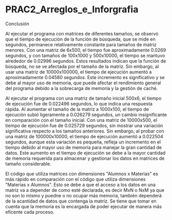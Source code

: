 # PRAC2_Arreglos_e_Inforgrafia

Conclusión

Al ejecutar el programa con matrices de diferentes tamaños, se observó que el tiempo de ejecución de la función de búsqueda, que se mide en segundos, permanece relativamente constante para tamaños de matriz menores. Con una matriz de 6x500, el tiempo fue aproximadamente 0.0269 segundos, y con tamaños de 100x1000 y 500x10000, el tiempo se mantuvo alrededor de 0.02996 segundos. Estos resultados indican que la función de búsqueda, no se ve afectada por el tamaño de la matriz. Sin embargo, al usar una matriz de 10000x100000, el tiempo de ejecución aumentó a aproximadamente 0.04580 segundos. Este incremento es significativo y se debe al mayor uso de memoria, que puede afectar el rendimiento general del programa debido a la sobrecarga de memoria y la gestión de caché.

Al ejecutar el programa con una matriz de tamaño inicial 500x6, el tiempo de ejecución fue de 0.022496 segundos, lo que indica una respuesta rápida. Al aumentar el tamaño de la matriz a 1000x100, el tiempo de ejecución subió ligeramente a 0.026279 segundos, un cambio insignificante en comparación con el tamaño inicial. Con una matriz de 10000x500, el tiempo de ejecución fue de 0.025729 segundos, sin mostrar una variación significativa respecto a los tamaños anteriores. Sin embargo, al probar con una matriz de 100000x10000, el tiempo de ejecución aumentó a 0.022504 segundos, aunque esta variación es pequeña, refleja un incremento en el tiempo debido al mayor uso de memoria para manejar la gran cantidad de datos. Este aumento en el tiempo de ejecución se debe a la mayor cantidad de memoria requerida para almacenar y gestionar los datos en matrices de tamaño considerable.

El código que utiliza matrices con dimensiones "Alumnos x Materias" es más rápido en comparación con el código que utiliza dimensiones "Materias x Alumnos". Esto se debe a que el acceso a los datos en una matriz va a depender de como esté declarada, es decir MxN o NxM ya que no son lo mismo y puedne o no ocupar más memoria, también dependerá de la acantidad de datos que contenga la matríz. Se tiene que tomar en cuenta que la memoria es la encargada de poder ejecutar de manera más eficente cada proceso.
